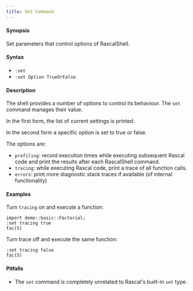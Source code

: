 ```yaml
---
title: Set Command
---
```


#### Synopsis

Set parameters that control options of RascalShell.

#### Syntax

* `:set`
* `:set Option TrueOrFalse`

#### Description

The shell provides a number of options to control its behaviour.
The `set` command manages their value.

In the first form, the list of current settings is printed.

In the second form a specific option is set to true or false.

The options are:

* `profiling`: record execution times while executing subsequent Rascal code and print
  the results after each RascalShell command.
* `tracing`: while executing Rascal code, print a trace of all function calls.
* `errors`: print more diagnostic stack traces if available (of internal functionality)

#### Examples

Turn `tracing` on and execute a function:
```rascal-shell
import demo::basic::Factorial;
:set tracing true
fac(5)
```

Turn trace off and execute the same function:

```rascal-shell,continue
:set tracing false
fac(5)
```

#### Pitfalls

* The `set` command is completely unrelated to Rascal's built-in `set` type.
